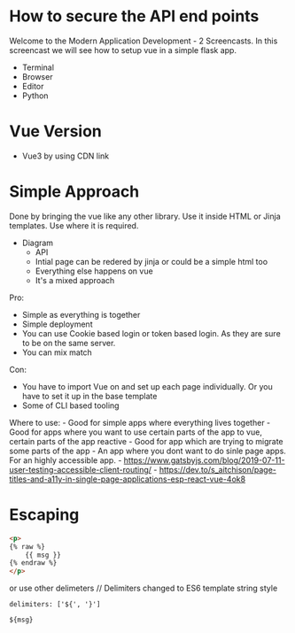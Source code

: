 # How to secure the API end points

Welcome to the Modern Application Development - 2 Screencasts. In this screencast we will see how to setup vue in a simple flask app.

- Terminal
- Browser
- Editor
- Python

# Vue Version
- Vue3 by using CDN link

# Simple Approach
Done by bringing the vue like any other library. Use it inside HTML or Jinja templates. Use where it is required.

- Diagram
    - API
    - Intial page can be redered by jinja or could be a simple html too
    - Everything else happens on vue
    - It's a mixed approach

Pro:
- Simple as everything is together
- Simple deployment
- You can use Cookie based login or token based login. As they are sure to be on the same server.
- You can mix match

Con: 
- You have to import Vue on and set up each page individually. Or you have to set it up in the base template
- Some of CLI based tooling

Where to use:
    - Good for simple apps where everything lives together
    - Good for apps where you want to use certain parts of the app to vue, certain parts of the app reactive
    - Good for app which are trying to migrate some parts of the app
    - An app where you dont want to do sinle page apps. For an highly accessible app. 
     - https://www.gatsbyjs.com/blog/2019-07-11-user-testing-accessible-client-routing/
     - https://dev.to/s_aitchison/page-titles-and-a11y-in-single-page-applications-esp-react-vue-4ok8

# Escaping

```html
<p>
{% raw %}
    {{ msg }}
{% endraw %}
</p>
```

or use other delimeters
// Delimiters changed to ES6 template string style

```
delimiters: ['${', '}']
```

```
${msg}
```
